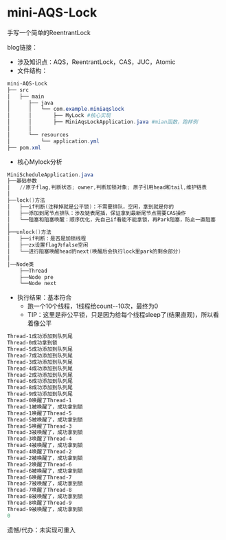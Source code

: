 # mini-AQS-Lock

手写一个简单的ReentrantLock

blog链接：

- 涉及知识点：AQS，ReentrantLock，CAS，JUC，Atomic
- 文件结构：


```powershell
mini-AQS-Lock
├── src
│   ├── main
│      ├── java
│      │   └── com.example.miniaqslock
│      │       ├── MyLock #核心实现
│      │       ├── MiniAqsLockApplication.java #mian函数，跑样例
│      │    
│      └── resources
│          └── application.yml
├── pom.xml
```

- 核心Mylock分析

```powershell
MiniScheduleApplication.java
├──基础参数
│	//原子flag,判断状态; owner,判断加锁对象; 原子引用head和tail,维护链表
│
├──lock()方法
│	├──if判断(注释掉就是公平锁)：不需要排队，空闲，拿到就是你的
│	├──添加到尾节点排队：涉及链表尾插，保证拿到最新尾节点需要CAS操作
│   └──阻塞和阻塞唤醒：顺序优化，先自己if看能不能拿锁，再Park阻塞，防止一直阻塞
│
├──unlock()方法
│	├──if判断：是否是加锁线程
│	├──zx设置flag为false空闲
│   └──进行阻塞唤醒head的next(唤醒后会执行lock里park的剩余部分)
│
│──Node类
	├──Thread
	├──Node pre
    └──Node next
```

- 执行结果：基本符合
  - 跑一个10个线程，1线程给count--10次，最终为0
  - TIP：这里是非公平锁，只是因为给每个线程sleep了(结果直观)，所以看着像公平

```powershell
Thread-1成功添加到队列尾
Thread-0成功拿到锁
Thread-5成功添加到队列尾
Thread-7成功添加到队列尾
Thread-3成功添加到队列尾
Thread-4成功添加到队列尾
Thread-2成功添加到队列尾
Thread-6成功添加到队列尾
Thread-8成功添加到队列尾
Thread-9成功添加到队列尾
Thread-0唤醒了Thread-1
Thread-1被唤醒了，成功拿到锁
Thread-1唤醒了Thread-5
Thread-5被唤醒了，成功拿到锁
Thread-5唤醒了Thread-3
Thread-3被唤醒了，成功拿到锁
Thread-3唤醒了Thread-4
Thread-4被唤醒了，成功拿到锁
Thread-4唤醒了Thread-2
Thread-2被唤醒了，成功拿到锁
Thread-2唤醒了Thread-6
Thread-6被唤醒了，成功拿到锁
Thread-6唤醒了Thread-7
Thread-7被唤醒了，成功拿到锁
Thread-7唤醒了Thread-8
Thread-8被唤醒了，成功拿到锁
Thread-8唤醒了Thread-9
Thread-9被唤醒了，成功拿到锁
0
```



遗憾/代办：未实现可重入